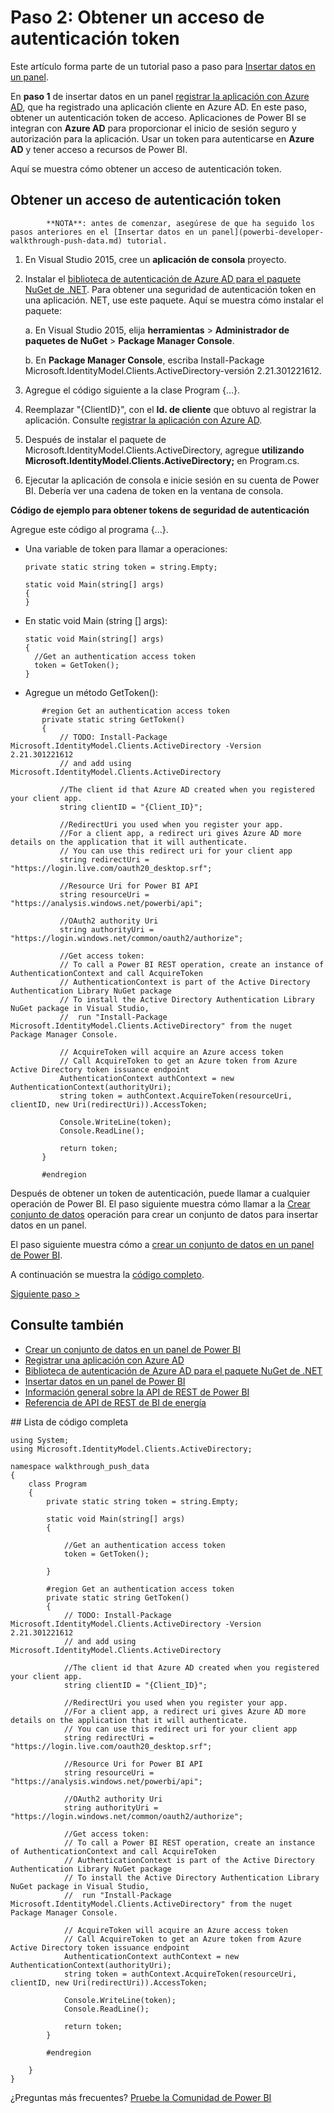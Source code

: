 <properties
   pageTitle="Obtener un acceso de autenticación token"
   description="Tutorial para insertar datos - obtener un acceso de autenticación token"
   services="powerbi"
   documentationCenter=""
   authors="guyinacube"
   manager="mblythe"
   backup=""
   editor=""
   tags=""
   qualityFocus="monitoring"
   qualityDate="04/15/2016"/>

<tags
   ms.service="powerbi"
   ms.devlang="NA"
   ms.topic="get-started-article"
   ms.tgt_pltfrm="NA"
   ms.workload="powerbi"
   ms.date="08/23/2016"
   ms.author="asaxton"/>

# Paso 2: Obtener un acceso de autenticación token

Este artículo forma parte de un tutorial paso a paso para [Insertar datos en un panel](powerbi-developer-walkthrough-push-data.md).

En **paso 1** de insertar datos en un panel [registrar la aplicación con Azure AD](powerbi-developer-walkthrough-push-data-register-app-with-azure-ad.md), que ha registrado una aplicación cliente en Azure AD. En este paso, obtener un autenticación token de acceso. Aplicaciones de Power BI se integran con **Azure AD** para proporcionar el inicio de sesión seguro y autorización para la aplicación. Usar un token para autenticarse en **Azure AD** y tener acceso a recursos de Power BI.

Aquí se muestra cómo obtener un acceso de autenticación token.

## Obtener un acceso de autenticación token

>
            **NOTA**: antes de comenzar, asegúrese de que ha seguido los pasos anteriores en el [Insertar datos en un panel](powerbi-developer-walkthrough-push-data.md) tutorial.

1. En Visual Studio 2015, cree un **aplicación de consola** proyecto.
2. Instalar el [biblioteca de autenticación de Azure AD para el paquete NuGet de .NET](https://www.nuget.org/packages/Microsoft.IdentityModel.Clients.ActiveDirectory/). Para obtener una seguridad de autenticación token en una aplicación. NET, use este paquete. Aquí se muestra cómo instalar el paquete:

     a. En Visual Studio 2015, elija **herramientas** > **Administrador de paquetes de NuGet** > **Package Manager Console**.

     b. En **Package Manager Console**, escriba Install-Package Microsoft.IdentityModel.Clients.ActiveDirectory-versión 2.21.301221612.

3. Agregue el código siguiente a la clase Program {...}.
4. Reemplazar "{ClientID}", con el **Id. de cliente** que obtuvo al registrar la aplicación. Consulte [registrar la aplicación con Azure AD](powerbi-developer-walkthrough-push-data-register-app-with-azure-ad.md).
5. Después de instalar el paquete de Microsoft.IdentityModel.Clients.ActiveDirectory, agregue **utilizando Microsoft.IdentityModel.Clients.ActiveDirectory;** en Program.cs.
6. Ejecutar la aplicación de consola e inicie sesión en su cuenta de Power BI. Debería ver una cadena de token en la ventana de consola.

**Código de ejemplo para obtener tokens de seguridad de autenticación**

Agregue este código al programa {...}.

- Una variable de token para llamar a operaciones:

  ```
  private static string token = string.Empty;

  static void Main(string[] args)
  {
  }
  ```

- En static void Main (string [] args):

  ```
  static void Main(string[] args)
  {
    //Get an authentication access token
    token = GetToken();
  }
  ```

- Agregue un método GetToken():

```
       #region Get an authentication access token
       private static string GetToken()
       {
           // TODO: Install-Package Microsoft.IdentityModel.Clients.ActiveDirectory -Version 2.21.301221612
           // and add using Microsoft.IdentityModel.Clients.ActiveDirectory

           //The client id that Azure AD created when you registered your client app.
           string clientID = "{Client_ID}";

           //RedirectUri you used when you register your app.
           //For a client app, a redirect uri gives Azure AD more details on the application that it will authenticate.
           // You can use this redirect uri for your client app
           string redirectUri = "https://login.live.com/oauth20_desktop.srf";

           //Resource Uri for Power BI API
           string resourceUri = "https://analysis.windows.net/powerbi/api";

           //OAuth2 authority Uri
           string authorityUri = "https://login.windows.net/common/oauth2/authorize";

           //Get access token:
           // To call a Power BI REST operation, create an instance of AuthenticationContext and call AcquireToken
           // AuthenticationContext is part of the Active Directory Authentication Library NuGet package
           // To install the Active Directory Authentication Library NuGet package in Visual Studio,
           //  run "Install-Package Microsoft.IdentityModel.Clients.ActiveDirectory" from the nuget Package Manager Console.

           // AcquireToken will acquire an Azure access token
           // Call AcquireToken to get an Azure token from Azure Active Directory token issuance endpoint
           AuthenticationContext authContext = new AuthenticationContext(authorityUri);
           string token = authContext.AcquireToken(resourceUri, clientID, new Uri(redirectUri)).AccessToken;

           Console.WriteLine(token);
           Console.ReadLine();

           return token;
       }

       #endregion
```

Después de obtener un token de autenticación, puede llamar a cualquier operación de Power BI. El paso siguiente muestra cómo llamar a la [Crear conjunto de datos](https://msdn.microsoft.com/library/mt203562.aspx) operación para crear un conjunto de datos para insertar datos en un panel.

El paso siguiente muestra cómo a [crear un conjunto de datos en un panel de Power BI](powerbi-developer-walkthrough-push-data-create-dataset.md).

A continuación se muestra la [código completo](#code).

[Siguiente paso >](powerbi-developer-walkthrough-push-data-create-dataset.md)

## Consulte también
- [Crear un conjunto de datos en un panel de Power BI](powerbi-developer-walkthrough-push-data-create-dataset.md)
- [Registrar una aplicación con Azure AD](powerbi-developer-walkthrough-push-data-register-app-with-azure-ad.md)
- [Biblioteca de autenticación de Azure AD para el paquete NuGet de .NET](https://www.nuget.org/packages/Microsoft.IdentityModel.Clients.ActiveDirectory/)
- [Insertar datos en un panel de Power BI](powerbi-developer-walkthrough-push-data.md)
- [Información general sobre la API de REST de Power BI](powerbi-developer-overview-of-power-bi-rest-api.md)
- [Referencia de API de REST de BI de energía](https://msdn.microsoft.com/library/mt147898.aspx)

<a name="code"/>
## Lista de código completa

    using System;
    using Microsoft.IdentityModel.Clients.ActiveDirectory;

    namespace walkthrough_push_data
    {
        class Program
        {
            private static string token = string.Empty;

            static void Main(string[] args)
            {

                //Get an authentication access token
                token = GetToken();

            }

            #region Get an authentication access token
            private static string GetToken()
            {
                // TODO: Install-Package Microsoft.IdentityModel.Clients.ActiveDirectory -Version 2.21.301221612
                // and add using Microsoft.IdentityModel.Clients.ActiveDirectory

                //The client id that Azure AD created when you registered your client app.
                string clientID = "{Client_ID}";

                //RedirectUri you used when you register your app.
                //For a client app, a redirect uri gives Azure AD more details on the application that it will authenticate.
                // You can use this redirect uri for your client app
                string redirectUri = "https://login.live.com/oauth20_desktop.srf";

                //Resource Uri for Power BI API
                string resourceUri = "https://analysis.windows.net/powerbi/api";

                //OAuth2 authority Uri
                string authorityUri = "https://login.windows.net/common/oauth2/authorize";

                //Get access token:
                // To call a Power BI REST operation, create an instance of AuthenticationContext and call AcquireToken
                // AuthenticationContext is part of the Active Directory Authentication Library NuGet package
                // To install the Active Directory Authentication Library NuGet package in Visual Studio,
                //  run "Install-Package Microsoft.IdentityModel.Clients.ActiveDirectory" from the nuget Package Manager Console.

                // AcquireToken will acquire an Azure access token
                // Call AcquireToken to get an Azure token from Azure Active Directory token issuance endpoint
                AuthenticationContext authContext = new AuthenticationContext(authorityUri);
                string token = authContext.AcquireToken(resourceUri, clientID, new Uri(redirectUri)).AccessToken;

                Console.WriteLine(token);
                Console.ReadLine();

                return token;
            }

            #endregion

        }
    }

¿Preguntas más frecuentes? [Pruebe la Comunidad de Power BI](http://community.powerbi.com/)